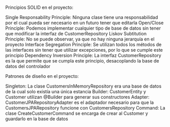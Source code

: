 Principios SOLID en el proyecto:

Single Responsability Principle: Ninguna clase tiene una responsabilidad por el cual pueda ser necesario en un futuro 
tener que editarla
Open/Close Principle: Podemos implementar cualquier tipo de base de datos sin tener que modificar la interfaz de 
CustomerRepository
Liskov Subtitution Principle: No se puede observar, ya que no hay ninguna jerarquía en el proyecto
Interface Segregation Principle: Se utilizan todos los métodos de las interfaces sin tener que utilizar excepciones, 
por lo que se cumple este principio
Dependency Inversion Principle: La interfaz CustomerRepository es la que permite que se cumpla este principio, 
desacoplando la base de datos del controlador

Patrones de diseño en el proyecto:

Singleton: La clase CustomersInMemoryRepository era una base de datos de la cual solo existía una única estancia
Builder: CustomerEntity y Customer utilizan @Builder para generar sus constructores
Adapter: CustomerJPARepositoryAdapter es el adaptador necesario para que la CustomersJPARepository funcione con 
CustomersRepository
Command: La clase CreateCustomerCommand se encarga de crear al Customer y guardarlo en la base de datos